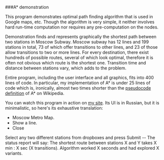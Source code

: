 ###A\* demonstration

This program demonstrates optimal path finding algorithm that is used in
Google maps, etc. Though the algorithm is very simple, it neither involves
hard run-time computation nor requires any pre-computation on the nodes. 

Demonstration finds and represents graphically the shortest path between two
stations in Moscow Subway. Moscow subway has 12 lines and 199 stations in
total, 73 of which offer transitions to other lines, and 23 of those allow
transitions to two or more lines. For every destination, there exist hundreds
of possible routes, several of which look optimal, therefore it is often
not obvious which route is the shortest one. Transition time and distance
between stations vary, which adds to the problem.  

Entire program, including the user interface and all graphics, fits into 400
lines of code. In particular, my implementation of  A\* is under 25 lines of
code which is, ironically, almost two times shorter than the [pseudocode
definition](https://en.wikipedia.org/wiki/A*_search_algorithm) of A\* on
Wikipedia.

You can watch this program in action on [my
site](https://nosovicki.azurewebsites.net/apps/metro/). Its UI is in Russian,
but it is minimalistic, so here's its exhaustive translation:

* Moscow Metro Map. 
* Show a line. 
* Close

Select any two different stations from dropboxes and press Submit -- The
status report will say: The shortest route between stations X and Y takes X min
: X sec (X transitions). Algorithm worked X seconds and had explored X
variants.
